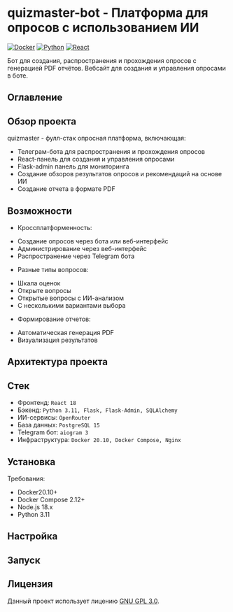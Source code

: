# quizmaster-bot - Платформа для опросов с использованием ИИ

[![Docker](https://img.shields.io/badge/Docker-20.10%2B-blue)](https://docker.com)
[![Python](https://img.shields.io/badge/Python-3.11%2B-yellowgreen)](https://python.org)
[![React](https://img.shields.io/badge/React-18%2B-61DAFB)](https://reactjs.org)

Бот для создания, распространения и прохождения опросов с генерацией PDF отчётов. Вебсайт для создания и управления опросами в боте.

## Оглавление


## Обзор проекта

quizmaster - фулл-стак опросная платформа, включающая:
- Телеграм-бота для распространения и прохождения опросов
- React-панель для создания и управления опросами
- Flask-admin панель для мониторинга
- Создание обзоров результатов опросов и рекомендаций на основе ИИ
- Создание отчета в формате PDF

## Возможности

- Кроссплатформенность:
+ Создание опросов через бота или веб-интерфейс
+ Администрирование через веб-интерфейс
+ Распространение через Telegram бота
- Разные типы вопросов:
+ Шкала оценок
+ Открыте вопросы
+ Открытые вопросы с ИИ-анализом
+ С несколькими вариантами выбора
- Формирование отчетов:
+ Автоматическая генерация PDF
+ Визуализация результатов

## Архитектура проекта


## Стек

+ Фронтенд: `React 18`
+ Бэкенд: `Python 3.11, Flask, Flask-Admin, SQLAlchemy`
+ ИИ-сервисы: `OpenRouter`
+ База данных: `PostgreSQL 15`
+ Telegram бот: `aiogram 3`
+ Инфраструктура: `Docker 20.10, Docker Compose, Nginx`

## Установка

Требования:
+ Docker20.10+
+ Docker Compose 2.12+
+ Node.js 18.x
+ Python 3.11

## Настройка


## Запуск


## Лицензия

Данный проект использует лицению [GNU GPL 3.0](/LICENSE).